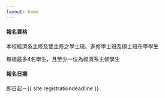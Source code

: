 ```yaml
---
layout: home
---
```

#### 報名資格
本校經濟系主修及雙主修之學士班、進修學士班及碩士班在學學生

每組最多4名學生，且至少一位為經濟系主修學生  

#### 報名日期
即日起－{{ site.registrationdeadline }}
